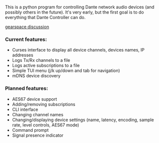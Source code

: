 This is a python program for controlling Dante network audio devices (and possibly others in the future). It's very early, but the first goal is to do everything that Dante Controller can do.

[gearspace discussion](https://gearspace.com/board/music-computers/1221989-dante-routing-without-dante-controller-possible.html)

### Current features:

- Curses interface to display all device channels, devices names, IP addresses
- Logs Tx/Rx channels to a file
- Logs active subscriptions to a file
- Simple TUI menu (j/k up/down and tab for navigation)
- mDNS device discovery

### Planned features:

- AES67 device support
- Adding/removing subscriptions
- CLI interface
- Changing channel names
- Changing/displaying device settings (name, latency, encoding, sample rate, level controls, AES67 mode)
- Command prompt
- Signal presence indicator
